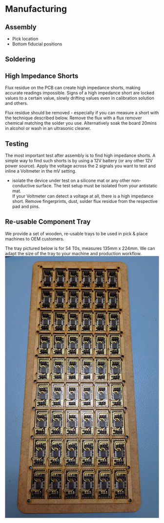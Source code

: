 
# <i class="fas fa-industry"></i> Manufacturing <!-- {docsify-ignore} -->

## Assembly
* Pick location
* Bottom fiducial positions

## Soldering


## High Impedance Shorts
Flux residue on the PCB can create high impedance shorts, making accurate readings impossible. Signs of a high impedance short are locked values to a certain value, slowly drifting values even in calibration solution and others.

Flux residue should be removed - especially if you can measure a short with the technique described below. Remove the flux with a flux remover chemical matching the solder you use. Alternatively soak the board 20mins in alcohol or wash in an ultrasonic cleaner.


## Testing
The most important test after assembly is to find high impedance shorts. A simple way to find such shorts is by using a 12V battery (or any other 12V power source). Apply the voltage across the 2 signals you want to test and inline a Voltmeter in the mV setting.

* isolate the device under test on a silicone mat or any other non-conductive surface. The test setup must be isolated from your antistatic mat.  
If your Voltmeter can detect a voltage at all, there is a high impedance short. Remove fingerprints, dust, solder flux residue from the respective pad and pins.

## Re-usable Component Tray
We provide a set of wooden, re-usable trays to be used in pick & place machines to OEM customers.

The tray pictured below is for 54 T0s, measures 135mm x 224mm. We can adapt the size of the tray to your machine and production workflow.
![Re-usable tray](_media/whitebox-t0-tray.jpg)
